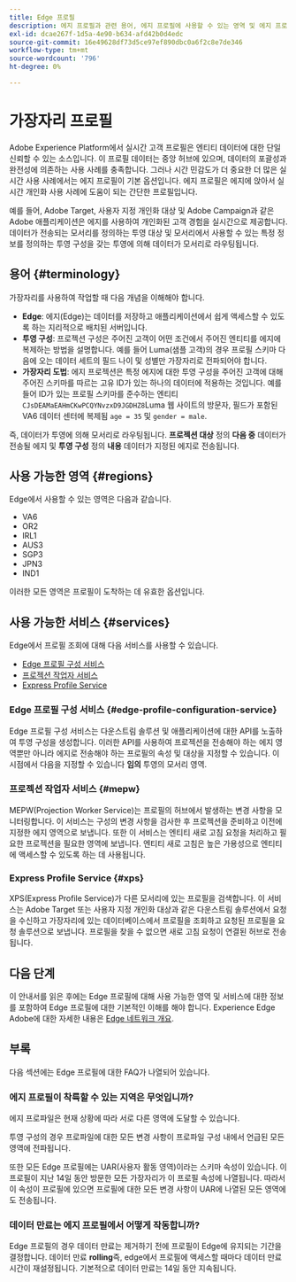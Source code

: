 ```yaml
---
title: Edge 프로필
description: 에지 프로필과 관련 용어, 에지 프로필에 사용할 수 있는 영역 및 에지 프로필에 사용할 수 있는 서비스에 대해 알아봅니다.
exl-id: dcae267f-1d5a-4e90-b634-afd42b0d4edc
source-git-commit: 16e49628df73d5ce97ef890dbc0a6f2c8e7de346
workflow-type: tm+mt
source-wordcount: '796'
ht-degree: 0%

---
```


# 가장자리 프로필

Adobe Experience Platform에서 실시간 고객 프로필은 엔티티 데이터에 대한 단일 신뢰할 수 있는 소스입니다. 이 프로필 데이터는 중앙 허브에 있으며, 데이터의 포괄성과 완전성에 의존하는 사용 사례를 충족합니다. 그러나 시간 민감도가 더 중요한 더 많은 실시간 사용 사례에서는 에지 프로필이 기본 옵션입니다. 에지 프로필은 에지에 앉아서 실시간 개인화 사용 사례에 도움이 되는 간단한 프로필입니다.

예를 들어, Adobe Target, 사용자 지정 개인화 대상 및 Adobe Campaign과 같은 Adobe 애플리케이션은 에지를 사용하여 개인화된 고객 경험을 실시간으로 제공합니다. 데이터가 전송되는 모서리를 정의하는 투영 대상 및 모서리에서 사용할 수 있는 특정 정보를 정의하는 투영 구성을 갖는 투영에 의해 데이터가 모서리로 라우팅됩니다.

## 용어 {#terminology}

가장자리를 사용하여 작업할 때 다음 개념을 이해해야 합니다.

- **Edge**: 에지(Edge)는 데이터를 저장하고 애플리케이션에서 쉽게 액세스할 수 있도록 하는 지리적으로 배치된 서버입니다.
- **투영 구성**: 프로젝션 구성은 주어진 고객이 어떤 조건에서 주어진 엔티티를 에지에 복제하는 방법을 설명합니다. 예를 들어 Luma(샘플 고객)의 경우 프로필 스키마 다음에 오는 데이터 세트의 필드 나이 및 성별만 가장자리로 전파되어야 합니다.
- **가장자리 도법**: 에지 프로젝션은 특정 에지에 대한 투영 구성을 주어진 고객에 대해 주어진 스키마를 따르는 고유 ID가 있는 하나의 데이터에 적용하는 것입니다. 예를 들어 ID가 있는 프로필 스키마를 준수하는 엔티티 `CJsDEAMaEAHmCKwPCQYNvzxD9JGDHZ8`Luma 웹 사이트의 방문자, 필드가 포함된 VA6 데이터 센터에 복제됨 `age = 35` 및 `gender = male`.

즉, 데이터가 투영에 의해 모서리로 라우팅됩니다. **프로젝션 대상** 정의 **다음 중** 데이터가 전송될 에지 및 **투영 구성** 정의 **내용** 데이터가 지정된 에지로 전송됩니다.

## 사용 가능한 영역 {#regions}

Edge에서 사용할 수 있는 영역은 다음과 같습니다.

- VA6
- OR2
- IRL1
- AUS3
- SGP3
- JPN3
- IND1

이러한 모든 영역은 프로필이 도착하는 데 유효한 옵션입니다.

## 사용 가능한 서비스 {#services}

Edge에서 프로필 조회에 대해 다음 서비스를 사용할 수 있습니다.

- [Edge 프로필 구성 서비스](#edge-profile-configuration-service)
- [프로젝션 작업자 서비스](#mepw)
- [Express Profile Service](#xps)

### Edge 프로필 구성 서비스 {#edge-profile-configuration-service}

Edge 프로필 구성 서비스는 다운스트림 솔루션 및 애플리케이션에 대한 API를 노출하여 투영 구성을 생성합니다. 이러한 API를 사용하여 프로젝션을 전송해야 하는 에지 영역뿐만 아니라 에지로 전송해야 하는 프로필의 속성 및 대상을 지정할 수 있습니다. 이 시점에서 다음을 지정할 수 있습니다 **임의** 투영의 모서리 영역.

### 프로젝션 작업자 서비스 {#mepw}

MEPW(Projection Worker Service)는 프로필의 허브에서 발생하는 변경 사항을 모니터링합니다. 이 서비스는 구성의 변경 사항을 검사한 후 프로젝션을 준비하고 이전에 지정한 에지 영역으로 보냅니다. 또한 이 서비스는 엔티티 새로 고침 요청을 처리하고 필요한 프로젝션을 필요한 영역에 보냅니다. 엔티티 새로 고침은 높은 가용성으로 엔티티에 액세스할 수 있도록 하는 데 사용됩니다.

### Express Profile Service {#xps}

XPS(Express Profile Service)가 다른 모서리에 있는 프로필을 검색합니다. 이 서비스는 Adobe Target 또는 사용자 지정 개인화 대상과 같은 다운스트림 솔루션에서 요청을 수신하고 가장자리에 있는 데이터베이스에서 프로필을 조회하고 요청된 프로필을 요청 솔루션으로 보냅니다. 프로필을 찾을 수 없으면 새로 고침 요청이 연결된 허브로 전송됩니다.

## 다음 단계

이 안내서를 읽은 후에는 Edge 프로필에 대해 사용 가능한 영역 및 서비스에 대한 정보를 포함하여 Edge 프로필에 대한 기본적인 이해를 해야 합니다. Experience Edge Adobe에 대한 자세한 내용은 [Edge 네트워크 개요](../web-sdk/home.md).

## 부록

다음 섹션에는 Edge 프로필에 대한 FAQ가 나열되어 있습니다.

### 에지 프로필이 착륙할 수 있는 지역은 무엇입니까?

에지 프로파일은 현재 상황에 따라 서로 다른 영역에 도달할 수 있습니다.

투영 구성의 경우 프로파일에 대한 모든 변경 사항이 프로파일 구성 내에서 언급된 모든 영역에 전파됩니다.

또한 모든 Edge 프로필에는 UAR(사용자 활동 영역)이라는 스키마 속성이 있습니다. 이 프로필이 지난 14일 동안 방문한 모든 가장자리가 이 프로필 속성에 나열됩니다. 따라서 이 속성이 프로필에 있으면 프로필에 대한 모든 변경 사항이 UAR에 나열된 모든 영역에도 전송됩니다.

### 데이터 만료는 에지 프로필에서 어떻게 작동합니까?

Edge 프로필의 경우 데이터 만료는 제거하기 전에 프로필이 Edge에 유지되는 기간을 결정합니다. 데이터 만료 **rolling**&#x200B;즉, edge에서 프로필에 액세스할 때마다 데이터 만료 시간이 재설정됩니다. 기본적으로 데이터 만료는 14일 동안 지속됩니다.
